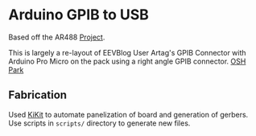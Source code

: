 # Arduino GPIB to USB
Based off the AR488 [Project](https://github.com/Twilight-Logic/AR488).

This is largely a re-layout of EEVBlog User Artag's GPIB Connector with Arduino
Pro Micro on the pack using a right angle GPIB connector.  [OSH
Park](https://oshpark.com/shared_projects/HrS1HLSE)

## Fabrication
Used [KiKit](https://github.com/yaqwsx/KiKit/) to automate panelization of
board and generation of gerbers.  Use scripts in `scripts/` directory to
generate new files.  
